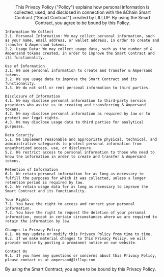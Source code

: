 <p align="center">
This Privacy Policy ("Policy") explains how personal information is collected, used, and disclosed in connection with the &Chain Smart Contract ("Smart Contract") created by LILLUP. By using the Smart Contract, you agree to be bound by this Policy.

    Information We Collect
    2.1. Personal Information: We may collect personal information, such as your name, email address, or wallet address, in order to create and transfer & Ampersand tokens.
    2.2. Usage Data: We may collect usage data, such as the number of & Ampersand tokens created, in order to improve the Smart Contract and its functionality.

    Use of Information
    3.1. We use personal information to create and transfer & Ampersand tokens.
    3.2. We use usage data to improve the Smart Contract and its functionality.
    3.3. We do not sell or rent personal information to third parties.

    Disclosure of Information
    4.1. We may disclose personal information to third-party service providers who assist us in creating and transferring & Ampersand tokens.
    4.2. We may disclose personal information as required by law or to protect our legal rights.
    4.3. We may disclose usage data to third parties for analytical purposes.

    Data Security
    5.1. We implement reasonable and appropriate physical, technical, and administrative safeguards to protect personal information from unauthorized access, use, or disclosure.
    5.2. We restrict access to personal information to those who need to know the information in order to create and transfer & Ampersand tokens.

    Retention of Information
    6.1. We retain personal information for as long as necessary to fulfill the purposes for which it was collected, unless a longer retention period is required by law.
    6.2. We retain usage data for as long as necessary to improve the Smart Contract and its functionality.

    Your Rights
    7.1. You have the right to access and correct your personal information.
    7.2. You have the right to request the deletion of your personal information, except in certain circumstances where we are required to retain the information by law.

    Changes to Privacy Policy
    8.1. We may update or modify this Privacy Policy from time to time.
    8.2. If we make material changes to this Privacy Policy, we will provide notice by posting a prominent notice on our website.

    Contact Us
    9.1. If you have any questions or concerns about this Privacy Policy, please contact us at ampersand@lillup.com

By using the Smart Contract, you agree to be bound by this Privacy Policy.
</p>
